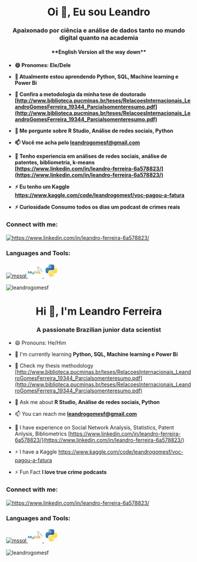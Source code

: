 <h1 align="center">Oi 👋, Eu sou Leandro</h1>
<h3 align="center">Apaixonado por ciência e análise de dados tanto no mundo digital quanto na academia</h3>
<h4 align="center">**English Version all the way down**<h4>
 
- 😄 Pronomes: **Ele/Dele**

- 🌱 Atualmente estou aprendendo **Python, SQL, Machine learning e Power Bi**

- 📝 Confira a metodologia da minha tese de doutorado [http://www.biblioteca.pucminas.br/teses/RelacoesInternacionais_LeandroGomesFerreira_19344_Parcialsomenteresumo.pdf](http://www.biblioteca.pucminas.br/teses/RelacoesInternacionais_LeandroGomesFerreira_19344_Parcialsomenteresumo.pdf)

- 💬 Me pergunte sobre **R Studio, Análise de redes sociais, Python**

- 📫 Você me acha pelo **leandrogomesf@gmail.com**

- 📄 Tenho experiencia em análises de redes sociais, análise de patentes, bibliometria, k-means [https://www.linkedin.com/in/leandro-ferreira-6a578823/](https://www.linkedin.com/in/leandro-ferreira-6a578823/)
 
- ⚡ Eu tenho um Kaggle https://www.kaggle.com/code/leandrogomesf/voc-pagou-a-fatura

- ⚡ Curiosidade **Consumo todos os dias um podcast de crimes reais**

<h3 align="left">Connect with me:</h3>
<p align="left">
<a href="https://linkedin.com/in/https://www.linkedin.com/in/leandro-ferreira-6a578823/" target="blank"><img align="center" src="https://raw.githubusercontent.com/rahuldkjain/github-profile-readme-generator/master/src/images/icons/Social/linked-in-alt.svg" alt="https://www.linkedin.com/in/leandro-ferreira-6a578823/" height="30" width="40" /></a>
</p>

<h3 align="left">Languages and Tools:</h3>
<p align="left"> <a href="https://www.microsoft.com/en-us/sql-server" target="_blank" rel="noreferrer"> <img src="https://www.svgrepo.com/show/303229/microsoft-sql-server-logo.svg" alt="mssql" width="40" height="40"/> </a> <a href="https://www.mysql.com/" target="_blank" rel="noreferrer"> <img src="https://raw.githubusercontent.com/devicons/devicon/master/icons/mysql/mysql-original-wordmark.svg" alt="mysql" width="40" height="40"/> </a> <a href="https://www.python.org" target="_blank" rel="noreferrer"> <img src="https://raw.githubusercontent.com/devicons/devicon/master/icons/python/python-original.svg" alt="python" width="40" height="40"/> </a> </p>

<p><img align="center" src="https://github-readme-stats.vercel.app/api/top-langs?username=leandrogomesf&show_icons=true&locale=en&layout=compact" alt="leandrogomesf" /></p>

 
<h1 align="center">Hi 👋, I'm Leandro Ferreira</h1>
<h3 align="center">A passionate Brazilian junior data scientist</h3>
  
- 😄 Pronouns: He/Him

- 🌱 I'm currently learning **Python, SQL, Machine learning e Power Bi**

- 📝 Check my thesis methodology [http://www.biblioteca.pucminas.br/teses/RelacoesInternacionais_LeandroGomesFerreira_19344_Parcialsomenteresumo.pdf](http://www.biblioteca.pucminas.br/teses/RelacoesInternacionais_LeandroGomesFerreira_19344_Parcialsomenteresumo.pdf)

- 💬 Ask me about **R Studio, Análise de redes sociais, Python**

- 📫 You can reach me **leandrogomesf@gmail.com**

- 📄 I have experience on Social Network Analysis, Statistics, Patent Anlysis, Bibliometrics [https://www.linkedin.com/in/leandro-ferreira-6a578823/](https://www.linkedin.com/in/leandro-ferreira-6a578823/)

- ⚡ I have a Kaggle https://www.kaggle.com/code/leandrogomesf/voc-pagou-a-fatura

- ⚡ Fun Fact **I love true crime podcasts**

<h3 align="left">Connect with me:</h3>
<p align="left">
<a href="https://linkedin.com/in/https://www.linkedin.com/in/leandro-ferreira-6a578823/" target="blank"><img align="center" src="https://raw.githubusercontent.com/rahuldkjain/github-profile-readme-generator/master/src/images/icons/Social/linked-in-alt.svg" alt="https://www.linkedin.com/in/leandro-ferreira-6a578823/" height="30" width="40" /></a>
</p>

<h3 align="left">Languages and Tools:</h3>
<p align="left"> <a href="https://www.microsoft.com/en-us/sql-server" target="_blank" rel="noreferrer"> <img src="https://www.svgrepo.com/show/303229/microsoft-sql-server-logo.svg" alt="mssql" width="40" height="40"/> </a> <a href="https://www.mysql.com/" target="_blank" rel="noreferrer"> <img src="https://raw.githubusercontent.com/devicons/devicon/master/icons/mysql/mysql-original-wordmark.svg" alt="mysql" width="40" height="40"/> </a> <a href="https://www.python.org" target="_blank" rel="noreferrer"> <img src="https://raw.githubusercontent.com/devicons/devicon/master/icons/python/python-original.svg" alt="python" width="40" height="40"/> </a> </p>

<p><img align="center" src="https://github-readme-stats.vercel.app/api/top-langs?username=leandrogomesf&show_icons=true&locale=en&layout=compact" alt="leandrogomesf" /></p>

<!--


**Leandrogomesf/leandrogomesf** is a ✨ _special_ ✨ repository because its `README.md` (this file) appears on your GitHub profile.

Here are some ideas to get you started:

- 🔭 I’m currently working on ...
- 🌱 I’m currently learning ...
- 👯 I’m looking to collaborate on ...
- 🤔 I’m looking for help with ...
- 💬 Ask me about ...
- 📫 How to reach me: ...
: ...
- ⚡ Fun fact: ...
-->
